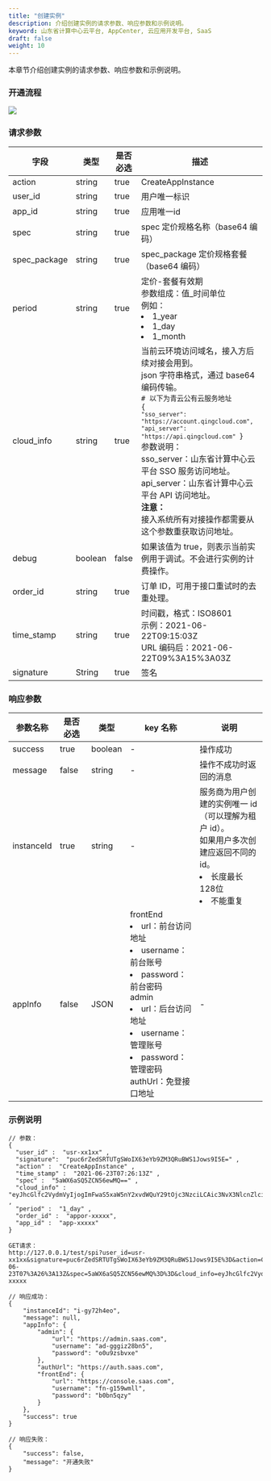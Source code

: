 ```yaml
---
title: "创建实例"
description: 介绍创建实例的请求参数、响应参数和示例说明。
keyword: 山东省计算中心云平台, AppCenter, 云应用开发平台, SaaS
draft: false
weight: 10
---
```


本章节介绍创建实例的请求参数、响应参数和示例说明。

### 开通流程

![](/appcenter/dev-platform/saas-developer-guide/_image/um_spi_open.png)

### 请求参数

| 字段         | 类型    | 是否必选 | 描述                                                         |
| ------------ | ------- | -------- | ------------------------------------------------------------ |
| action       | string  | true     | CreateAppInstance                                            |
| user_id      | string  | true     | 用户唯一标识                                                 |
| app_id       | string  | true     | 应用唯一id                                                   |
| spec         | string  | true     | spec 定价规格名称（base64 编码）                             |
| spec_package | string  | true     | spec_package 定价规格套餐（base64  编码）                    |
| period       | string  | true     | 定价-套餐有效期<br />参数组成：值_时间单位<br />例如：<li>1_year</li><li>1_day</li><li>1_month</li> |
| cloud_info   | string  | true     | 当前云环境访问域名，接入方后续对接会用到。<br />json 字符串格式，通过 base64 编码传输。<br /><code># 以下为青云公有云服务地址 { ``"sso_server": "https://account.qingcloud.com", "api_server": "https://api.qingcloud.com" ``}</code><br />参数说明：<br />sso_server：山东省计算中心云平台 SSO 服务访问地址。<br />api_server：山东省计算中心云平台 API 访问地址。<br />**注意：**<br />接入系统所有对接操作都需要从这个参数重获取访问地址。 |
| debug        | boolean | false    | 如果该值为 true，则表示当前实例用于调试。不会进行实例的计费操作。 |
| order_id     | string  | true     | 订单 ID，可用于接口重试时的去重处理。                        |
| time_stamp   | string  | true     | 时间戳，格式：ISO8601<br />示例：2021-06-22T09:15:03Z<br />URL 编码后：2021-06-22T09%3A15%3A03Z |
| signature    | String  | true     | 签名                                                         |

### 响应参数

| 参数名称   | 是否必选 | 类型    | key 名称                                                     | 说明                                                         |
| ---------- | -------- | ------- | ------------------------------------------------------------ | ------------------------------------------------------------ |
| success    | true     | boolean | -                                                            | 操作成功                                                     |
| message    | false    | string  | -                                                            | 操作不成功时返回的消息                                       |
| instanceId | true     | string  | -                                                            | 服务商为用户创建的实例唯一  id<br />（可以理解为租户 id）。<br />如果用户多次创建应返回不同的 id。<li>长度最长 128位</li><li>不能重复</li> |
| appInfo    | false    | JSON    | frontEnd<li>url：前台访问地址</li><li>username：前台账号</li><li>password：前台密码</li>admin<li>url：后台访问地址</li><li>username：管理账号</li><li>password：管理密码</li>authUrl：免登接口地址 | -                                                            |

### 示例说明

```
// 参数：
{
  "user_id" :  "usr-xx1xx" ,
  "signature":  "puc6rZedSRTUTgSWoIX63eYb9ZM3QRuBWS1Jows9I5E=" ,
  "action" :  "CreateAppInstance" ,
  "time_stamp" :  "2021-06-23T07:26:13Z" ,
  "spec" :  "5aWX6aSQ5ZCN56ewMQ==" ,
  "cloud_info" :  "eyJhcGlfc2VydmVyIjogImFwaS5xaW5nY2xvdWQuY29tOjc3NzciLCAic3NvX3NlcnZlciI6ICJzc28ucWluZ2Nsb3VkLmNvbSJ9" ,
  "period" :  "1_day" ,
  "order_id" :  "appor-xxxxx",
  "app_id" :  "app-xxxxx"
}  
```

```
GET请求：  
http://127.0.0.1/test/spi?user_id=usr-xx1xx&signature=puc6rZedSRTUTgSWoIX63eYb9ZM3QRuBWS1Jows9I5E%3D&action=CreateAppInstance&time_stamp=2021-06-23T07%3A26%3A13Z&spec=5aWX6aSQ5ZCN56ewMQ%3D%3D&cloud_info=eyJhcGlfc2VydmVyIjogImFwaS5xaW5nY2xvdWQuY29tOjc3NzciLCAic3NvX3NlcnZlciI6ICJzc28ucWluZ2Nsb3VkLmNvbSJ9&period=1_day&app_id=app-xxxxx
```

```
// 响应成功： 
{
	"instanceId": "i-gy72h4eo",
	"message": null,
	"appInfo": {
		"admin": {
			"url": "https://admin.saas.com",
			"username": "ad-gggiz28bn5",
			"password": "o0u9zsbvxe"
		},
		"authUrl": "https://auth.saas.com",
		"frontEnd": {
			"url": "https://console.saas.com",
			"username": "fn-g159wmll",
			"password": "b0bn5qzy"
		}
	},
	"success": true
}
```

```
// 响应失败：
{
	"success": false,
	"message": "开通失败"
}
```
